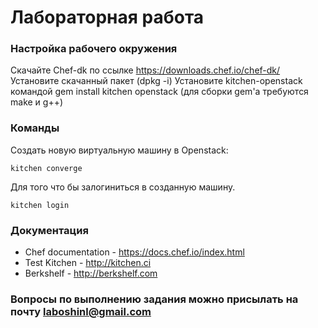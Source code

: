 # Лабораторная работа

### Настройка рабочего окружения

Скачайте Chef-dk по ссылке https://downloads.chef.io/chef-dk/
Установите скачанный пакет (dpkg -i)
Установите kitchen-openstack командой 
gem install kitchen openstack  (для сборки gem'а требуются make и g++)

### Команды

Создать новую виртуальную машину в Openstack:
```shell
kitchen converge
```

Для того что бы залогиниться в созданную машину.
```shell
kitchen login
```

### Документация
- Chef documentation - https://docs.chef.io/index.html
- Test Kitchen - http://kitchen.ci
- Berkshelf - http://berkshelf.com

### Вопросы по выполнению задания можно присылать на почту laboshinl@gmail.com

